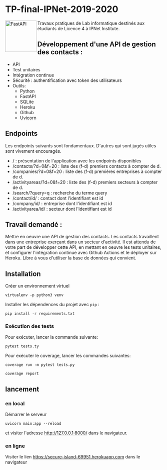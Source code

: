 # TP-final-IPNet-2019-2020
<img align="left" alt="FastAPI" width="100px" src="https://images4.programmersought.com/878/c8/c8b175f9d26f422afd56a6a20285302e.png" />


Travaux pratiques de Lab informatique destinés aux étudiants de Licence 4 à IPNet Institute.

## Développement d'une API de gestion des contacts : 
- API
- Test unitaires
- Intégration continue
- Sécurité : authentification avec token des utilisateurs
- Outils: 
   - Python
   - FastAPI
   - SQLite
   - Heroku
   - Github
   - Uvicorn
   
## Endpoints
Les endpoints suivants sont fondamentaux. D'autres qui sont jugés utiles sont vivement encouragés.
- / : présentation de l'application avec les endpoints disponibles
- /contacts/?d=0&f=20 : liste des (f-d) premiers contacts à compter de d.
- /companies/?d=0&f=20 : liste des (f-d) premières entreprises à compter de d.
- /activityareas/?d=0&f=20 : liste des (f-d) premiers secteurs à compter de d.
- /search/?query=q : recherche du terme query
- /contact/id/ : contact dont l'identifiant est id
- /company/id/ : entreprise dont l'identifiant est id
- /activityarea/id/ : secteur dont l'identifiant est id


## Travail demandé :

Mettre en oeuvre une API de gestion des contacts. Les contacts travaillent dans une entreprise exerçant dans un secteur d'activité.
Il est attendu de votre part de développer cette API, en mettant en oeuvre les tests unitaires, et configurer l'intégration continue avec Github Actions et le déployer sur Heroku.
Libre à vous d'utiliser la base de données qui convient.


## Installation

Créer un environnement virtuel
```
virtualenv -p python3 venv
```

Installer les dépendences du projet avec `pip` :
```
pip install -r requirements.txt
```

### Exécution des tests

Pour exécuter, lancer la commande suivante:

 ```
pytest tests.ty
 ```

Pour exécuter le coverage, lancer les commandes suivantes:

  ```
coverage run -m pytest tests.py
 ```
  ```
coverage report
 ```


## lancement

### en local
Démarrer le serveur
```
uvicorn main:app --reload
```
et visiter l'adresse http://127.0.0.1:8000/ dans le navigateur.

### en ligne
Visiter le lien https://secure-island-69951.herokuapp.com dans le navigateur
